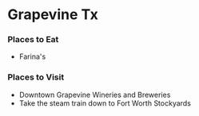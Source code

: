 # Grapevine Tx

### Places to Eat
- Farina's

### Places to Visit
- Downtown Grapevine Wineries and Breweries
- Take the steam train down to Fort Worth Stockyards

